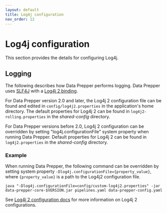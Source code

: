 ```yaml
---
layout: default
title: Log4j configuration
nav_order: 12
---
```


# Log4j configuration

This section provides the details for configuring Log4j. 

## Logging 

The following describes how Data Prepper performs logging. Data Prepper uses [SLF4J](http://www.slf4j.org/) with a [Log4j 2 binding](http://logging.apache.org/log4j/2.x/log4j-slf4j-impl/). 

For Data Prepper version 2.0 and later, the Log4j 2 configuration file can be found and edited in `config/log4j2.properties` in the application's home directory. The default properties for Log4j 2 can be found in `log4j2-rolling.properties` in the *shared-config* directory.

For Data Prepper versions before 2.0, Log4j 2 configuration can be overridden by setting "log4j.configurationFile" system property when running Data Prepper. Default properties for Log4j 2 can be found in `log4j2.properties` in the *shared-config* directory. 

### Example

When running Data Prepper, the following command can be overridden by setting system property `-Dlog4j.configurationFile={property_value}`, where `{property_value}` is a path to the Log4j2 configuration file.

```
java "-Dlog4j.configurationFile=config/custom-log4j2.properties" -jar data-prepper-core-$VERSION.jar pipelines.yaml data-prepper-config.yaml
```

See [Log4j 2 configuration docs](https://logging.apache.org/log4j/2.x/manual/configuration.html) for more information on Log4j 2 configurations.

